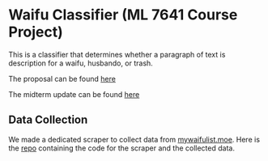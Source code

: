 # Waifu Classifier (ML 7641 Course Project)

This is a classifier that determines whether a paragraph of text is description for a waifu, husbando, or trash.

The proposal can be found [here](docs/proposal.md)

The midterm update can be found [here](docs/midterm_update.md)

## Data Collection

We made a dedicated scraper to collect data from [mywaifulist.moe](https://mywaifulist.moe). 
Here is the [repo](get_waifu) containing the code for the scraper and the collected data.